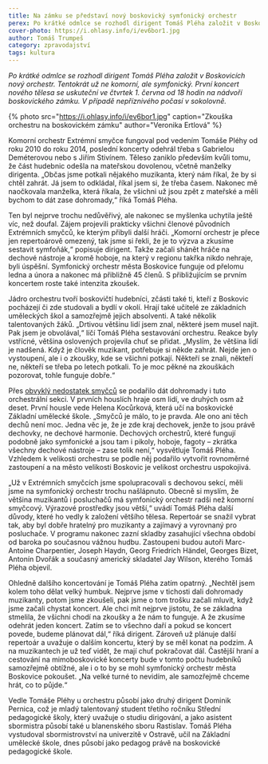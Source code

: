 ```yaml
---
title: Na zámku se představí nový boskovický symfonický orchestr
perex: Po krátké odmlce se rozhodl dirigent Tomáš Pléha založit v Boskovicích nový orchestr. Tentokrát už ne komorní, ale symfonický.
cover-photo: https://i.ohlasy.info/i/ev6bor1.jpg
author: Tomáš Trumpeš
category: zpravodajství
tags: kultura
---
```


*Po krátké odmlce se rozhodl dirigent Tomáš Pléha založit v Boskovicích nový orchestr. Tentokrát už ne komorní, ale symfonický. První koncert nového tělesa se uskuteční ve čtvrtek 1. června od 18 hodin na nádvoří boskovického zámku. V případě nepříznivého počasí v sokolovně.*

{% photo src="https://i.ohlasy.info/i/ev6bor1.jpg" caption="Zkouška orchestru na boskovickém zámku" author="Veronika Ertlová" %} 

Komorní orchestr Extrémní smyčce fungoval pod vedením Tomáše Pléhy od roku 2010 do roku 2014, poslední koncerty odehrál třeba s Gabrielou Deméterovou nebo s Jiřím Stivínem. Těleso zaniklo především kvůli tomu, že část hudebnic odešla na mateřskou dovolenou, včetně manželky dirigenta. „Občas jsme potkali nějakého muzikanta, který nám říkal, že by si chtěl zahrát. Já jsem to odkládal, říkal jsem si, že třeba časem. Nakonec mě naočkovala manželka, která říkala, že všichni už jsou zpět z mateřské a měli bychom to dát zase dohromady,“ říká Tomáš Pléha.

Ten byl nejprve trochu nedůvěřivý, ale nakonec se myšlenka uchytila ještě víc, než doufal. Zájem projevili prakticky všichni členové původních Extrémních smyčců, ke kterým přibyli další hráči. „Komorní orchestr je přece jen repertoárově omezený, tak jsme si řekli, že je to výzva a zkusíme sestavit symfoňák,“ popisuje dirigent. Takže začali shánět hráče na dechové nástroje a kromě hoboje, na který v regionu takřka nikdo nehraje, byli úspěšní. Symfonický orchestr města Boskovice funguje od přelomu ledna a února a nakonec má přibližně 45 členů. S přibližujícím se prvním koncertem roste také intenzita zkoušek.

Jádro orchestru tvoří boskovičtí hudebníci, zčásti také ti, kteří z Boskovic pocházejí či zde studovali a bydlí v okolí. Hrají také učitelé ze základních uměleckých škol a samozřejmě jejich absolventi. A také několik talentovaných žáků. „Drtivou většinu lidí jsem znal, některé jsem musel najít. Pak jsem je obvolával,“ líčí Tomáš Pléha sestavování orchestru. Reakce byly vstřícné, většina oslovených projevila chuť se přidat. „Myslím, že většina lidí je nadšená. Když je člověk muzikant, potřebuje si někde zahrát. Nejde jen o vystoupení, ale i o zkoušky, kde se všichni potkají. Někteří se znali, někteří ne, někteří se třeba po letech potkali. To je moc pěkné na zkouškách pozorovat, tohle funguje dobře.“

Přes [obvyklý nedostatek smyčců](http://www.ohlasy.info/clanky/2016/02/rozhovor-nerud-ostry.html) se podařilo dát dohromady i tuto orchestrální sekci. V prvních houslích hraje osm lidí, ve druhých osm až deset. První housle vede Helena Kocůrková, která učí na boskovické Základní umělecké škole. „Smyčců je málo, to je pravda. Ale ono ani těch dechů není moc. Jedna věc je, že je zde kraj dechovek, jenže to jsou právě dechovky, ne dechové harmonie. Dechových orchestrů, které fungují podobně jako symfonické a jsou tam i pikoly, hoboje, fagoty – zkrátka všechny dechové nástroje – zase tolik není,“ vysvětluje Tomáš Pléha. Vzhledem k velikosti orchestru se podle něj podařilo vytvořit rovnoměrné zastoupení a na město velikosti Boskovic je velikost orchestru uspokojivá.

„Už v Extrémních smyčcích jsme spolupracovali s dechovou sekcí, měli jsme na symfonický orchestr trochu našlápnuto. Obecně si myslím, že většina muzikantů i posluchačů má symfonický orchestr radši než komorní smyčcový. Výrazové prostředky jsou větší,“ uvádí Tomáš Pléha další důvody, které ho vedly k založení většího tělesa. Repertoár se snažil vybrat tak, aby byl dobře hratelný pro muzikanty a zajímavý a vyrovnaný pro posluchače. V programu nakonec zazní skladby zasahující všechna období od baroka po současnou vážnou hudbu. Zastoupeni budou autoři Marc-Antoine Charpentier, Joseph Haydn, Georg Friedrich Händel, Georges Bizet, Antonín Dvořák a současný americký skladatel Jay Wilson, kterého Tomáš Pléha objevil.

Ohledně dalšího koncertování je Tomáš Pléha zatím opatrný. „Nechtěl jsem kolem toho dělat velký humbuk. Nejprve jsme v tichosti dali dohromady muzikanty, potom jsme zkoušeli, pak jsme o tom trošku začali mluvit, když jsme začali chystat koncert. Ale chci mít nejprve jistotu, že se základna stmelila, že všichni chodí na zkoušky a že nám to funguje. A že zkusíme odehrát jeden koncert. Zatím se to všechno daří a pokud se koncert povede, budeme plánovat dál,“ říká dirigent. Zároveň už plánuje další repertoár a uvažuje o dalším koncertu, který by se měl konat na podzim. A na muzikantech je už teď vidět, že mají chuť pokračovat dál. Častější hraní a cestování na mimoboskovické koncerty bude v tomto počtu hudebníků samozřejmě obtížné, ale i o to by se mohl symfonický orchestr města Boskovice pokoušet. „Na velké turné to nevidím, ale samozřejmě chceme hrát, co to půjde.“

Vedle Tomáše Pléhy u orchestru působí jako druhý dirigent Dominik Pernica, což je mladý talentovaný student třetího ročníku Střední pedagogické školy, který uvažuje o studiu dirigování, a jako asistent sbormistra působí také u blanenského sboru Rastislav. Tomáš Pléha vystudoval sbormistrovství na univerzitě v Ostravě, učil na Základní umělecké škole, dnes působí jako pedagog právě na boskovické pedagogické škole.
